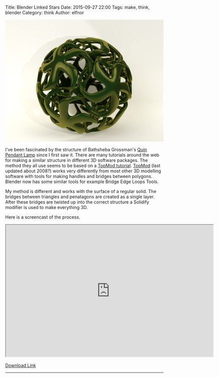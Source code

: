 Title: Blender Linked Stars
Date: 2015-09-27 22:00
Tags: make, think, blender
Category: think
Author: elfnor

![linked stars](./images/star_spiral_11_005.png)

I've been fascinated by the structure of Bathsheba Grossman's [Quin Pendant Lamp]() since I first saw it. There are many tutorials around the web for making a similar structure in different 3D software packages. The method they all use seems to be based on a [TopMod tutorial](https://www.youtube.com/watch?v=8SUjZITJIOw). [TopMod](http://www.viz.tamu.edu/faculty/ergun/research/topology/download.html) (last updated about 2008?) works very differently from most other 3D modelling software with tools for making handles and bridges between polygons. Blender now has some similar tools for example Bridge Edge Loops Tools.

My method is different and works with the surface of a regular solid. The bridges between triangles and penatagons are created as a single layer. After these bridges are twisted up into the correct structure a Solidify modifier is used to make everything 3D.

Here is a screencast of the process.

<iframe width="660" height="420" src="http://www.youtube.com/embed/1isI49e2_Hk?autoplay=0"> </iframe> 

[Download Link](/downloads/LSV_02.mp4)

---------------------------------------------------------------------------------

